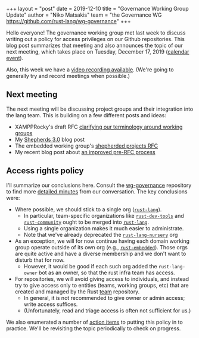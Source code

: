 +++
layout = "post"
date = 2019-12-10
title = "Governance Working Group Update"
author = "Niko Matsakis"
team = "the Governance WG <https://github.com/rust-lang/wg-governance>"
+++

Hello everyone! The governance working group met last week to discuss
writing out a policy for access privileges on our Github
repositories. This blog post summarizes that meeting and also
announces the topic of our next meeting, which takes place on Tuesday,
December 17, 2019 ([calendar event]).

[calendar event]: https://calendar.google.com/event?action=TEMPLATE&tmeid=MnNuZDc0NzkzYTBkcDNzY2FkbWgzNjk3a2hfMjAxOTEyMTdUMjIwMDAwWiBtb3ppbGxhLmNvbV85YzZmYzNsNmJoZzhiY3A4Y2FmcnZrM29mNEBn&tmsrc=mozilla.com_9c6fc3l6bhg8bcp8cafrvk3of4%40group.calendar.google.com&scp=ALL

Also, this week we have a [video recording
available](https://youtu.be/CyYwretwM8E). (We're going to generally
try and record meetings when possible.)

## Next meeting

The next meeting will be discussing project groups and their integration into
the lang team. This is building on a few different posts and ideas:

* XAMPPRocky's draft RFC [clarifying our terminology around working groups](https://github.com/rust-lang/wg-governance/blob/master/draft-rfcs/working-group-terminology.md)
* My [Shepherds 3.0](http://smallcultfollowing.com/babysteps/blog/2019/09/11/aic-shepherds-3-0/) blog post
* The embedded working group's [shepherded projects RFC](https://github.com/rust-embedded/wg/pull/378)
* My recent blog post about [an improved pre-RFC
  process](http://smallcultfollowing.com/babysteps/blog/2019/12/03/aic-improving-the-pre-rfc-process/)

## Access rights policy

I'll summarize our conclusions here. Consult the [wg-governance]
repository to find more [detailed minutes] from our conversation.
The key conclusions were:

* Where possible, we should stick to a single org ([`rust-lang`]).
    * In particular, team-specific organizations like
      [`rust-dev-tools`] and [`rust-community`] ought to be merged
      into [`rust-lang`].
    * Using a single organization makes it much easier to administrate.
    * Note that we've already deprecated the [`rust-lang-nursery`] org
* As an exception, we will for now continue having each domain working group
  operate outside of its own org (e.g., [`rust-embedded`]). Those orgs
  are quite active and have a diverse membership and we don't want to
  disturb that for now.
    * However, it would be good if each such org added the `rust-lang-owner` bot
      as an owner, so that the rust infra team has access.
* For repositories, we will avoid giving access to individuals, and instead try to
  give access only to entities (teams, working groups, etc) that are created and
  managed by the Rust [team] repository.
    * In general, it is not recommended to give owner or admin access; write access suffices.
    * (Unfortunately, read and triage access is often not sufficient for us.)

We also enumerated a number of [action items] to putting this policy
in to practice. We'll be revisiting the topic periodically to check on
progress.

[wg-governance]: https://github.com/rust-lang/wg-governance/
[detailed minutes]: https://github.com/rust-lang/wg-governance/blob/master/minutes/2019.12.03.md
[wg-governance]: https://github.com/rust-lang/wg-governance/
[`rust-dev-tools`]: https://github.com/rust-dev-tools/
[`rust-community`]: https://github.com/rust-community/
[`rust-lang`]: https://github.com/rust-community/
[`rust-lang-nursery`]: https://github.com/rust-lang-nursery/
[`rust-embedded`]: https://github.com/rust-embedded/wg
[team]: https://github.com/rust-lang/team
[action items]: https://github.com/rust-lang/wg-governance/blob/master/minutes/2019.12.03.md#action-items
